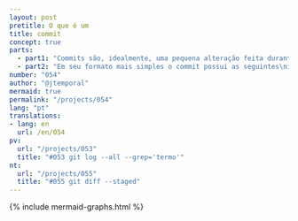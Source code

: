 ```yaml
---
layout: post
pretitle: O que é um
title: commit
concept: true
parts:
  - part1: "Commits são, idealmente, uma pequena alteração feita durante\no desenvolvimento. Pense que criar um commit é como apertar\no botão de salvar em algum arquivo"
  - part2: "Em seu formato mais simples o commit possui as seguintes\ninformações: uma mensagem, autoria, data, e\num identificador em formato hash"
number: "054"
author: "@jtemporal"
mermaid: true
permalink: "/projects/054"
lang: "pt"
translations:
- lang: en
  url: /en/054
pv:
  url: "/projects/053"
  title: "#053 git log --all --grep='termo'"
nt:
  url: "/projects/055"
  title: "#055 git diff --staged"
---
```


{% include mermaid-graphs.html %}
